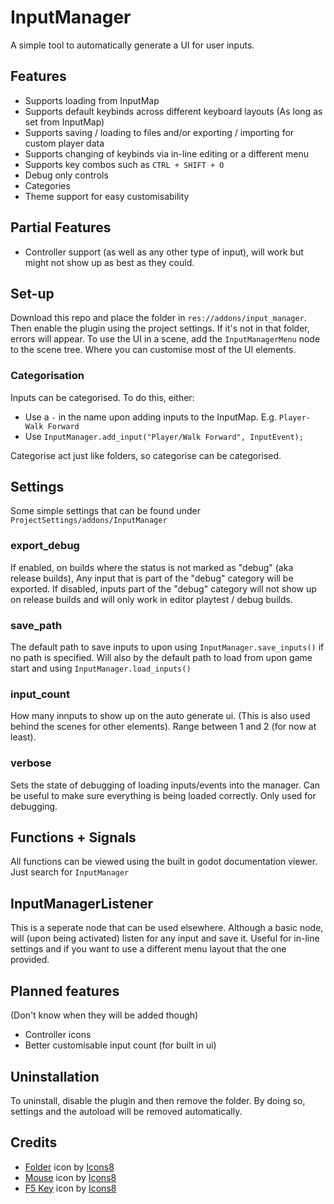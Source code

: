 # InputManager

A simple tool to automatically generate a UI for user inputs.

## Features
- Supports loading from InputMap
- Supports default keybinds across different keyboard layouts (As long as set from InputMap)
- Supports saving / loading to files and/or exporting / importing for custom player data
- Supports changing of keybinds via in-line editing or a different menu
- Supports key combos such as `CTRL + SHIFT + O`
- Debug only controls
- Categories
- Theme support for easy customisability

## Partial Features
- Controller support (as well as any other type of input), will work but might not show up as best as they could.

## Set-up
Download this repo and place the folder in `res://addons/input_manager`. Then enable the plugin using the project settings.
If it's not in that folder, errors will appear.
To use the UI in a scene, add the `InputManagerMenu` node to the scene tree. Where you can customise most of the UI elements.

### Categorisation
Inputs can be categorised. To do this, either:

- Use a `-` in the name upon adding inputs to the InputMap. E.g. `Player-Walk Forward`
- Use `InputManager.add_input("Player/Walk Forward", InputEvent);`

Categorise act just like folders, so categorise can be categorised.

## Settings
Some simple settings that can be found under `ProjectSettings/addons/InputManager`

### export_debug
If enabled, on builds where the status is not marked as "debug" (aka release builds), Any input that is part of the "debug" category will be exported.
If disabled, inputs part of the "debug" category will not show up on release builds and will only work in editor playtest / debug builds.

### save_path
The default path to save inputs to upon using `InputManager.save_inputs()` if no path is specified.
Will also by the default path to load from upon game start and using `InputManager.load_inputs()`

### input_count
How many innputs to show up on the auto generate ui. (This is also used behind the scenes for other elements).
Range between 1 and 2 (for now at least).

### verbose
Sets the state of debugging of loading inputs/events into the manager. Can be useful to make sure everything is being loaded correctly.
Only used for debugging.

## Functions + Signals
All functions can be viewed using the built in godot documentation viewer. Just search for `InputManager`

## InputManagerListener
This is a seperate node that can be used elsewhere. Although a basic node, will (upon being activated) listen for any input and save it.
Useful for in-line settings and if you want to use a different menu layout that the one provided.

## Planned features
(Don't know when they will be added though)

- Controller icons
- Better customisable input count (for built in ui)

## Uninstallation
To uninstall, disable the plugin and then remove the folder. By doing so, settings and the autoload will be removed automatically.

## Credits
- [Folder](https://icons8.com/icon/71cUHRMvCNMk/mac-folder) icon by [Icons8](https://icons8.com)
- [Mouse](https://icons8.com/icon/eRF9ENKlYAVl/mouse) icon by [Icons8](https://icons8.com)
- [F5 Key](https://icons8.com/icon/QA1_AvHyXWnM/f5-key) icon by [Icons8](https://icons8.com)
